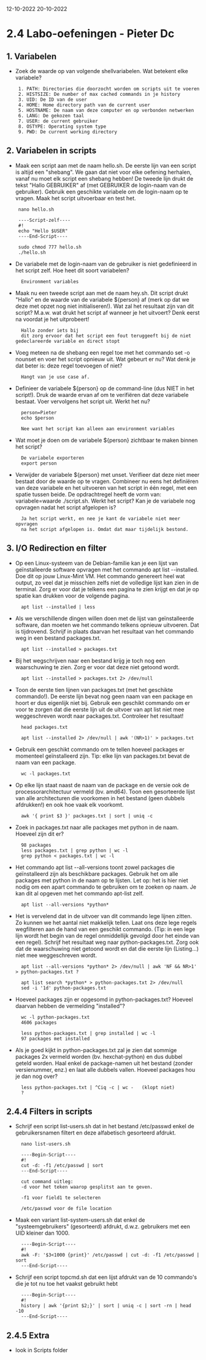 12-10-2022 
20-10-2022

# 2.4 Labo-oefeningen - Pieter Dc

## 1. Variabelen

 - Zoek de waarde op van volgende shellvariabelen. Wat betekent elke variabele? 
        
        1. PATH: Directories die doorzocht worden om scripts uit te voeren
        2. HISTSIZE: De number of max cached commands in je history
        3. UID: De ID van de user
        4. HOME: Home directory path van de current user
        5. HOSTNAME: De naam van deze computer en op verbonden netwerken
        6. LANG: De gekozen taal 
        7. USER: de current gebruiker
        8. OSTYPE: Operating system type
        9. PWD: De current working directory

## 2. Variabelen in scripts

 - Maak een script aan met de naam hello.sh. De eerste lijn van een script is altijd een "shebang". We gaan dat niet voor elke oefening herhalen, vanaf nu moet elk script een shebang hebben! De tweede lijn drukt de tekst "Hallo GEBRUIKER" af (met GEBRUIKER de login-naam van de gebruiker). Gebruik een geschikte variabele om de login-naam op te vragen. Maak het script uitvoerbaar en test het.

        nano hello.sh

        ----Script-zelf----
        #!
        echo "Hello $USER"
        ----End-Script----

        sudo chmod 777 hello.sh
        ./hello.sh

- De variabele met de login-naam van de gebruiker is niet gedefinieerd in het script zelf. Hoe heet dit soort variabelen?

        Environment variables

- Maak nu een tweede script aan met de naam hey.sh. Dit script drukt "Hallo" en de waarde van de variabele ${person} af (merk op dat we deze met opzet nog niet initialiseren!). Wat zal het resultaat zijn van dit script? M.a.w. wat drukt het script af wanneer je het uitvoert? Denk eerst na voordat je het uitprobeert!

        Hallo zonder iets bij
        dit zorg ervoor dat het script een fout teruggeeft bij de niet gedeclareerde variable en direct stopt

- Voeg meteen na de shebang een regel toe met het commando set -o nounset en voer het script opnieuw uit. Wat gebeurt er nu? Wat denk je dat beter is: deze regel toevoegen of niet?

        Hangt van je use case af.

- Definieer de variabele ${person} op de command-line (dus NIET in het script!). Druk de waarde ervan af om te verifiëren dat deze variabele bestaat. Voer vervolgens het script uit. Werkt het nu?

        person=Pieter
        echo $person

        Nee want het script kan alleen aan environment variables

- Wat moet je doen om de variabele ${person} zichtbaar te maken binnen het script?

        De variabele exporteren
        export person

- Verwijder de variabele ${person} met unset. Verifieer dat deze niet meer bestaat door de waarde op te vragen. Combineer nu eens het definiëren van deze variabele en het uitvoeren van het script in één regel, met een spatie tussen beide. De opdrachtregel heeft de vorm van: variabele=waarde ./script.sh. Werkt het script? Kan je de variabele nog opvragen nadat het script afgelopen is?

        Ja het script werkt, en nee je kant de variabele niet meer opvragen
        na het script afgelopen is. Omdat dat maar tijdelijk bestond.



## 3. I/O Redirection en filter

- Op een Linux-systeem van de Debian-familie kan je een lijst van geïnstalleerde software opvragen met het commando apt list --installed. Doe dit op jouw Linux-Mint VM. Het commando genereert heel wat output, zo veel dat je misschien zelfs niet de volledige lijst kan zien in de terminal. Zorg er voor dat je telkens een pagina te zien krijgt en dat je op spatie kan drukken voor de volgende pagina.
    
        apt list --installed | less

- Als we verschillende dingen willen doen met de lijst van geïnstalleerde software, dan moeten we het commando telkens opnieuw uitvoeren. Dat is tijdrovend. Schrijf in plaats daarvan het resultaat van het commando weg in een bestand packages.txt.

        apt list --installed > packages.txt

- Bij het wegschrijven naar een bestand krijg je toch nog een waarschuwing te zien. Zorg er voor dat deze niet getoond wordt.
    
        apt list --installed > packages.txt 2> /dev/null

- Toon de eerste tien lijnen van packages.txt (met het geschikte commando!). De eerste lijn bevat nog geen naam van een package en hoort er dus eigenlijk niet bij. Gebruik een geschikt commando om er voor te zorgen dat die eerste lijn uit de uitvoer van apt list niet mee weggeschreven wordt naar packages.txt. Controleer het resultaat!

        head packages.txt

        apt list --installed 2> /dev/null | awk '(NR>1)' > packages.txt 

- Gebruik een geschikt commando om te tellen hoeveel packages er momenteel geïnstalleerd zijn. Tip: elke lijn van packages.txt bevat de naam van een package.

        wc -l packages.txt

- Op elke lijn staat naast de naam van de package en de versie ook de processorarchitectuur vermeld (bv. amd64). Toon een gesorteerde lijst van alle architecturen die voorkomen in het bestand (geen dubbels afdrukken!) en ook hoe vaak elk voorkomt.

        awk '{ print $3 }' packages.txt | sort | uniq -c

- Zoek in packages.txt naar alle packages met python in de naam. Hoeveel zijn dit er?
        
        98 packages
        less packages.txt | grep python | wc -l
        grep python < packages.txt | wc -l
        

- Het commando apt list --all-versions toont zowel packages die geïnstalleerd zijn als beschikbare packages. Gebruik het om alle packages met python in de naam op te lijsten. Let op: het is hier niet nodig om een apart commando te gebruiken om te zoeken op naam. Je kan dit al opgeven met het commando apt-list zelf.

        apt list --all-versions *python*


- Het is vervelend dat in de uitvoer van dit commando lege lijnen zitten. Zo kunnen we het aantal niet makkelijk tellen. Laat ons deze lege regels wegfilteren aan de hand van een geschikt commando. (Tip: in een lege lijn wordt het begin van de regel onmiddellijk gevolgd door het einde van een regel). Schrijf het resultaat weg naar python-packages.txt. Zorg ook dat de waarschuwing niet getoond wordt en dat die eerste lijn (Listing...) niet mee weggeschreven wordt.

        apt list --all-versions *python* 2> /dev/null | awk 'NF && NR>1' > python-packages.txt ?

        apt list search *python* > python-packages.txt 2> /dev/null
        sed -i '1d' python-packages.txt

- Hoeveel packages zijn er opgesomd in python-packages.txt? Hoeveel daarvan hebben de vermelding "installed"?

        wc -l python-packages.txt
        4606 packages

        less python-packages.txt | grep installed | wc -l
        97 packages met installed

- Als je goed kijkt in python-packages.txt zal je zien dat sommige packages 2x vermeld worden (bv. hexchat-python) en dus dubbel geteld worden. Haal enkel de package-namen uit het bestand (zonder versienummer, enz.) en laat alle dubbels vallen. Hoeveel packages hou je dan nog over?

        less python-packages.txt | ^Ciq -c | wc -   (klopt niet)
        ?

##  2.4.4 Filters in scripts

- Schrijf een script list-users.sh dat in het bestand /etc/passwd enkel de gebruikersnamen filtert en deze alfabetisch gesorteerd afdrukt.

        nano list-users.sh

        ----Begin-Script----
        #!
        cut -d: -f1 /etc/passwd | sort
        ---End-Script----

        cut command uitleg: 
        -d voor het teken waarop gesplitst aan te geven.

        -f1 voor field1 te selecteren

        /etc/passwd voor de file location

- Maak een variant list-system-users.sh dat enkel de "systeemgebruikers" (gesorteerd) afdrukt, d.w.z. gebruikers met een UID kleiner dan 1000.

        ----Begin-Script----
        #!
        awk -F: '$3<1000 {print}' /etc/passwd | cut -d: -f1 /etc/passwd | sort
        ---End-Script----

- Schrijf een script topcmd.sh dat een lijst afdrukt van de 10 commando's die je tot nu toe het vaakst gebruikt hebt
        
        ----Begin-Script----
        #!
        history | awk '{print $2;}' | sort | uniq -c | sort -rn | head -10
        ---End-Script----

        

##  2.4.5 Extra

- look in Scripts folder

